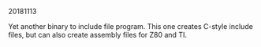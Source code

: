 20181113

Yet another binary to include file program. This one creates C-style include files, but can also create assembly files for Z80 and TI.
